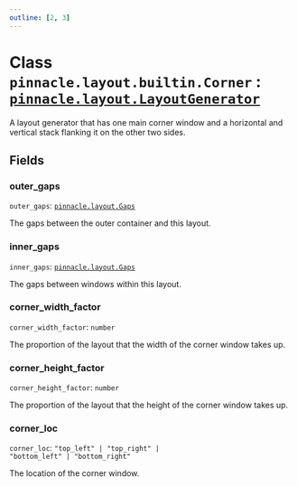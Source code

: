 ```yaml
---
outline: [2, 3]
---
```


# Class `pinnacle.layout.builtin.Corner` : <code><a href="/lua-reference/0.1.0-beta.1/classes/pinnacle.layout.LayoutGenerator">pinnacle.layout.LayoutGenerator</a></code>


A layout generator that has one main corner window and a horizontal and vertical stack flanking
it on the other two sides.

## Fields

### outer_gaps

`outer_gaps`: <code><a href="/lua-reference/0.1.0-beta.1/aliases/pinnacle.layout.Gaps">pinnacle.layout.Gaps</a></code>

The gaps between the outer container and this layout.

### inner_gaps

`inner_gaps`: <code><a href="/lua-reference/0.1.0-beta.1/aliases/pinnacle.layout.Gaps">pinnacle.layout.Gaps</a></code>

The gaps between windows within this layout.

### corner_width_factor

`corner_width_factor`: <code>number</code>

The proportion of the layout that the width of the corner window takes up.

### corner_height_factor

`corner_height_factor`: <code>number</code>

The proportion of the layout that the height of the corner window takes up.

### corner_loc

`corner_loc`: <code>"top_left" | "top_right" | "bottom_left" | "bottom_right"</code>

The location of the corner window.


